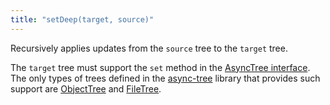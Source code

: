 ```yaml
---
title: "setDeep(target, source)"
---
```


Recursively applies updates from the `source` tree to the `target` tree.

The `target` tree must support the `set` method in the [AsyncTree interface](/async-tree/interface.html). The only types of trees defined in the [async-tree](/async-tree) library that provides such support are [ObjectTree](/async-tree/ObjectTree.html) and [FileTree](/async-tree/FileTree.html).
